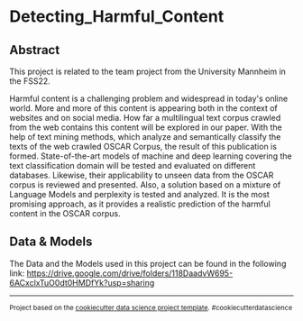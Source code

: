 Detecting_Harmful_Content
==============================

Abstract
------------

This project is related to the team project from the University Mannheim in the FSS22.

Harmful content is a challenging problem and widespread in today's online world. More and more of this content is appearing both in the context of websites and on social media. How far a multilingual text corpus crawled from the web contains this content will be explored in our paper. With the help of text mining methods, which analyze and semantically classify the texts of the web crawled OSCAR Corpus, the result of this publication is formed. State-of-the-art models of machine and deep learning covering the text classification domain will be tested and evaluated on different databases. Likewise, their applicability to unseen data from the OSCAR corpus is reviewed and presented. Also, a solution based on a mixture of Language Models and perplexity is tested and analyzed. It is the most promising approach, as it provides a realistic prediction of the harmful content in the OSCAR corpus.

Data & Models
------------
The Data and the Models used in this project can be found in the following link: https://drive.google.com/drive/folders/118DaadvW695-6ACxclxTuO0dt0HMDfYk?usp=sharing

--------

<p><small>Project based on the <a target="_blank" href="https://drivendata.github.io/cookiecutter-data-science/">cookiecutter data science project template</a>. #cookiecutterdatascience</small></p>
